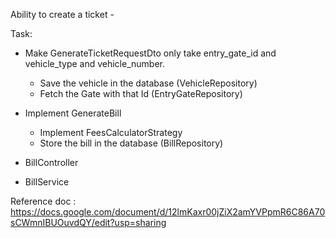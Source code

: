 Ability to create a ticket -

Task:

- Make GenerateTicketRequestDto only take entry_gate_id and vehicle_type and vehicle_number.
     - Save the vehicle in the database (VehicleRepository)
     - Fetch the Gate with that Id (EntryGateRepository)
- Implement GenerateBill
   - Implement FeesCalculatorStrategy
   - Store the bill in the database (BillRepository)

- BillController
- BillService


Reference doc :
https://docs.google.com/document/d/12lmKaxr00jZiX2amYVPpmR6C86A70sCWmnIBUOuvdQY/edit?usp=sharing